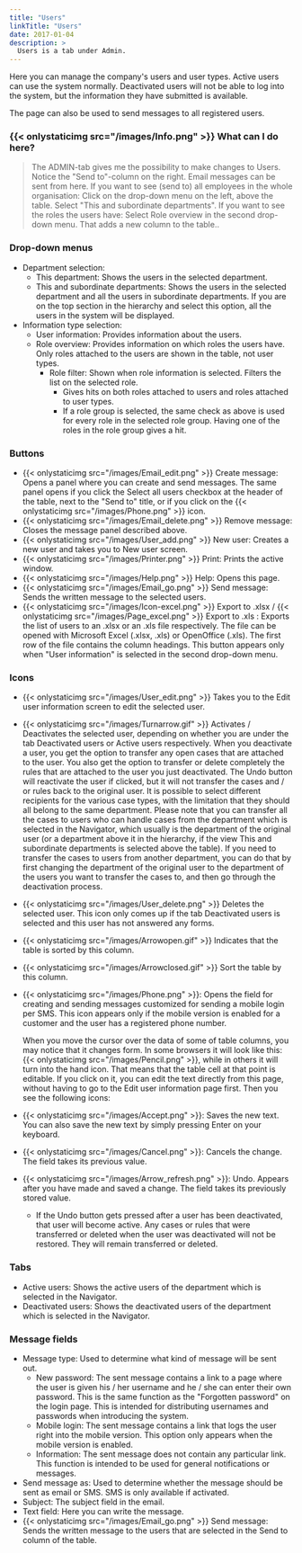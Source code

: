 ```yaml
---
title: "Users"
linkTitle: "Users"
date: 2017-01-04
description: >
  Users is a tab under Admin.
---
```

Here you can manage the company's users and user types. Active users can use the system normally. Deactivated users will not be able to log into the system, but the information they have submitted is available.

The page can also be used to send messages to all registered users.

### {{< onlystaticimg src="/images/Info.png" >}} What can I do here?
> The ADMIN-tab gives me the possibility to make changes to Users.
> Notice the "Send to"-column on the right. Email messages can be sent from here.
> If you want to see (send to) all employees in the whole organisation: Click on the drop-down menu on the left, above the table. Select "This and subordinate departments".
>If you want to see the roles the users have: Select Role overview in the second drop-down menu. That adds a new column to the table..

### Drop-down menus

- Department selection:
  - This department: Shows the users in the selected department.
  - This and subordinate departments: Shows the users in the selected department and all the users in subordinate departments. If you are on the top section in the hierarchy and select this option, all the users in the system will be displayed.
- Information type selection:
  - User information: Provides information about the users.
  - Role overview: Provides information on which roles the users have. Only roles attached to the users are shown in the table, not user types.
    - Role filter: Shown when role information is selected. Filters the list on the selected role.
      - Gives hits on both roles attached to users and roles attached to user types.
      - If a role group is selected, the same check as above is used for every role in the selected role group. Having one of the roles in the role group gives a hit.

### Buttons

- {{< onlystaticimg src="/images/Email_edit.png" >}} Create message: Opens a panel where you can create and send messages. The same panel opens if you click the Select all users checkbox at the header of the table, next to the "Send to" title, or if you click on the {{< onlystaticimg src="/images/Phone.png" >}} icon.
- {{< onlystaticimg src="/images/Email_delete.png" >}} Remove message: Closes the message panel described above.
- {{< onlystaticimg src="/images/User_add.png" >}} New user: Creates a new user and takes you to New user screen.
- {{< onlystaticimg src="/images/Printer.png" >}} Print: Prints the active window.
- {{< onlystaticimg src="/images/Help.png" >}} Help: Opens this page.
- {{< onlystaticimg src="/images/Email_go.png" >}} Send message: Sends the written message to the selected users.
- {{< onlystaticimg src="/images/Icon-excel.png" >}} Export to .xlsx / {{< onlystaticimg src="/images/Page_excel.png" >}} Export to .xls : Exports the list of users to an .xlsx or an .xls file respectively. The file can be opened with Microsoft Excel (.xlsx, .xls) or OpenOffice (.xls). The first row of the file contains the column headings. This button appears only when "User information" is selected in the second drop-down menu.

### Icons

- {{< onlystaticimg src="/images/User_edit.png" >}} Takes you to the Edit user information screen to edit the selected user.
- {{< onlystaticimg src="/images/Turnarrow.gif" >}} Activates / Deactivates the selected user, depending on whether you are under the tab Deactivated users or Active users respectively. When you deactivate a user, you get the option to transfer any open cases that are attached to the user. You also get the option to transfer or delete completely the rules that are attached to the user you just deactivated. The Undo button will reactivate the user if clicked, but it will not transfer the cases and / or rules back to the original user. It is possible to select different recipients for the various case types, with the limitation that they should all belong to the same department. Please note that you can transfer all the cases to users who can handle cases from the department which is selected in the Navigator, which usually is the department of the original user (or a department above it in the hierarchy, if the view This and subordinate departments is selected above the table). If you need to transfer the cases to users from another department, you can do that by first changing the department of the original user to the department of the users you want to transfer the cases to, and then go through the deactivation process.
- {{< onlystaticimg src="/images/User_delete.png" >}} Deletes the selected user. This icon only comes up if the tab Deactivated users is selected and this user has not answered any forms.
- {{< onlystaticimg src="/images/Arrowopen.gif" >}} Indicates that the table is sorted by this column.
- {{< onlystaticimg src="/images/Arrowclosed.gif" >}} Sort the table by this column.
- {{< onlystaticimg src="/images/Phone.png" >}}: Opens the field for creating and sending messages customized for sending a mobile login per SMS. This icon appears only if the mobile version is enabled for a customer and the user has a registered phone number. 

  When you move the cursor over the data of some of table columns, you may notice that it changes form. In some browsers it will look like this: {{< onlystaticimg src="/images/Pencil.png" >}}, while in others it will turn into the hand icon. That means that the table cell at that point is editable. If you click on it, you can edit the text directly from this page, without having to go to the Edit user information page first. Then you see the following icons:

- {{< onlystaticimg src="/images/Accept.png" >}}: Saves the new text. You can also save the new text by simply pressing Enter on your keyboard.
- {{< onlystaticimg src="/images/Cancel.png" >}}: Cancels the change. The field takes its previous value.
- {{< onlystaticimg src="/images/Arrow_refresh.png" >}}: Undo. Appears after you have made and saved a change. The field takes its previously stored value.
  - If the Undo button gets pressed after a user has been deactivated, that user will become active. Any cases or rules that were transferred or deleted when the user was deactivated will not be restored. They will remain transferred or deleted.

### Tabs

- Active users: Shows the active users of the department which is selected in the Navigator.
- Deactivated users: Shows the deactivated users of the department which is selected in the Navigator.

### Message fields

- Message type: Used to determine what kind of message will be sent out.
  - New password: The sent message contains a link to a page where the user is given his / her username and he / she can enter their own password. This is the same function as the "Forgotten password" on the login page. This is intended for distributing usernames and passwords when introducing the system.
  - Mobile login: The sent message contains a link that logs the user right into the mobile version. This option only appears when the mobile version is enabled.
  - Information: The sent message does not contain any particular link. This function is intended to be used for general notifications or messages.
- Send message as: Used to determine whether the message should be sent as email or SMS. SMS is only available if activated.
- Subject: The subject field in the email.
- Text field: Here you can write the message.
- {{< onlystaticimg src="/images/Email_go.png" >}} Send message: Sends the written message to the users that are selected in the Send to column of the table.
